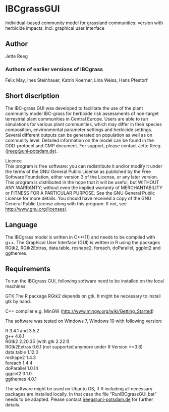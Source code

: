 # IBCgrassGUI
Individual-based community model for grassland communities: version with herbicide impacts. Incl. graphical user interface
## Author
Jette Reeg
### Authors of earlier versions of IBCgrass
Felix May, Ines Steinhauer, Katrin Koerner, Lina Weiss, Hans Pfestorf
## Short discription
The IBC-grass GUI was developed to facilitate the use of the plant community model IBC-grass for herbicide risk assessments of non-target terrestrial plant communities in Central Europe.  Users are able to run simulations for various plant communities, which may differ in their species composition, environmental parameter settings and herbicide settings. Several different outputs can be generated on population as well as on community level.
Detailed information on the model can be found in the ODD-protocol and GMP document. 
For support, please contact Jette Reeg (jreeg@uni-potsdam.de).

Licence  
This program is free software: you can redistribute it and/or modify it under the terms of the GNU General Public License as published by the Free Software Foundation, either version 3 of the License, or any later version.
This program is distributed in the hope that it will be useful, but WITHOUT ANY WARRANTY; without even the implied warranty of MERCHANTABILITY or FITNESS FOR A PARTICULAR PURPOSE.  See the GNU General Public License for more details.
You should have received a copy of the GNU General Public License along with this program.  If not, see <http://www.gnu.org/licenses/>.

## Language
The IBCgrass model is written in C++(11) and needs to be compiled with g++.
The Graphical User Interface (GUI) is written in R using the packages RGtk2, RGtk2Extras, data.table, reshape2, foreach, doParallel, ggplot2 and ggthemes.

## Requirements

To run the IBCgrass GUI, following software need to be installed on the local machines:

GTK		The R package RGtk2 depends on gtk. It might be necessary to install gtk by hand. 

C++ compiler	e.g. MinGW (http://www.mingw.org/wiki/Getting_Started)

The software was tested on Windows 7, Windows 10 with following version:

R		3.4.1 and 3.5.2    
g++		4.8.1    
RGtk2		2.20.35 (with gtk 2.22.1)    
RGtk2Extras	0.6.1 (not supported anymore under R Version >=3.6)    
data.table	1.12.0   
reshape2	1.4.3   
foreach		1.4.4   
doParallel	1.0.14   
ggplot2		3.1.0   
ggthemes	4.0.1   

The software might be used on Ubuntu OS, if R including all necessary packages are installed locally. In that case the file "RunIBCgrassGUI.bat" needs to be adapted. Please contact jreeg@uni-potsdam.de for further details.
